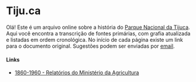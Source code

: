 # Tiju.ca

Olá! Este é um arquivo online sobre a história do [Parque Nacional da Tijuca](https://pt.wikipedia.org/wiki/Parque_Nacional_da_Tijuca). Aqui você encontra a transcrição de fontes primárias, com grafia atualizada e listadas em ordem cronológica. No início de cada página existe um link para o documento original. Sugestões podem ser enviadas por [email](mailton:buccalon@rice.edu).

#### Links

- [1860-1960 - Relatórios do Ministério da Agricultura](http://ddsnext.crl.edu/titles/108)
